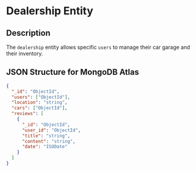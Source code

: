 # Dealership Entity

## Description

The `dealership` entity allows specific `users` to manage their car garage and their inventory.

## JSON Structure for MongoDB Atlas

```JSON
{
  "_id": "ObjectId",
  "users": ["ObjectId"],
  "location": "string",
  "cars": ["ObjectId"],
  "reviews": [
    {
      "_id": "ObjectId",
      "user_id": "ObjectId",
      "title": "string",
      "content": "string",
      "date": "ISODate"
    }
  ]
}
```